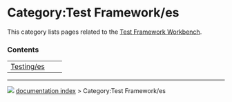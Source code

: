 # Category:Test Framework/es
This category lists pages related to the [Test Framework Workbench](Testing.md).

### Contents

|     |     |     |
| --- | --- | --- |
| [Testing/es](Testing/es.md) |



---
![](images/Right_arrow.png) [documentation index](../README.md) > Category:Test Framework/es
